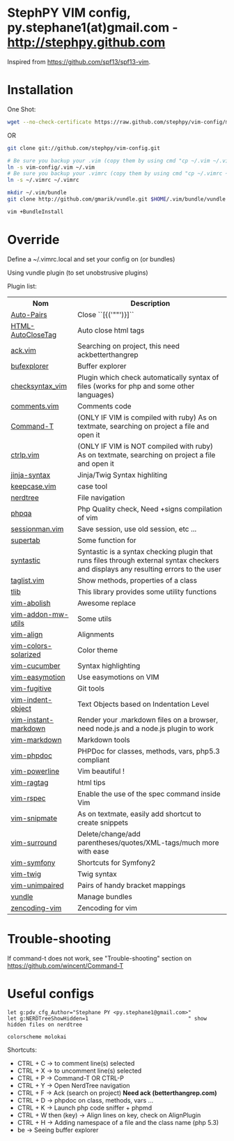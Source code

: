 StephPY VIM config, py.stephane1(at)gmail.com - http://stephpy.github.com
==================================================================

Inspired from https://github.com/spf13/spf13-vim.

# Installation

One Shot:

```bash
wget --no-check-certificate https://raw.github.com/stephpy/vim-config/master/install.sh -O ./install.sh && chmod +x ./install.sh && ./install.sh
```

OR

```bash
git clone git://github.com/stephpy/vim-config.git

# Be sure you backup your .vim (copy them by using cmd "cp ~/.vim ~/.vim.backup")
ln -s vim-config/.vim ~/.vim
# Be sure you backup your .vimrc (copy them by using cmd "cp ~/.vimrc ~/.vimrc.backup")
ln -s ~/.vimrc ~/.vimrc

mkdir ~/.vim/bundle
git clone http://github.com/gmarik/vundle.git $HOME/.vim/bundle/vundle

vim +BundleInstall
```

# Override

Define a ~/.vimrc.local and set your config on (or bundles)

Using vundle plugin (to set unobstrusive plugins)

Plugin list:

<table style="width: 100%">
    <tr>
        <th>Nom</th>
        <th>Description</th>
    </tr>
    <tr>
        <td><a href="https://github.com/vim-scripts/Auto-pairs">Auto-Pairs</a></td>
        <td>Close ``[{('""')}]``</td>
    </tr>
    <tr>
        <td><a href="https://github.com/vim-scripts/HTML-AutoCloseTag">HTML-AutoCloseTag</a></td>
        <td>Auto close html tags</td>
    </tr>
    <tr>
        <td><a href="https://github.com/mileszs/ack.vim">ack.vim</a></td>
        <td>Searching on project, this need ackbetterthangrep</td>
    </tr>
    <tr>
        <td><a href="https://github.com/corntrace/bufexplorer">bufexplorer</a></td>
        <td>Buffer explorer</td>
    </tr>
    <tr>
        <td><a href="https://github.com/tomtom/checksyntax_vim">checksyntax_vim</a></td>
        <td>Plugin which check automatically syntax of files (works for php and some other languages)</td>
    </tr>
    <tr>
        <td><a href="https://github.com/vim-scripts/comments.vim">comments.vim</a></td>
        <td>Comments code</td></tr>
    <tr>
        <td><a href="https://github.com/wincent/Command-T">Command-T</a></td>
        <td>(ONLY IF VIM is compiled with ruby) As on textmate, searching on project a file and open it</td>
    </tr>
    <tr>
        <td><a href="https://github.com/kien/ctrlp.vim">ctrlp.vim</a></td>
        <td>(ONLY IF VIM is NOT compiled with ruby) As on textmate, searching on project a file and open it</td>
    </tr>
    <tr>
        <td><a href="https://github.com/JDeuce/jinja-syntax">jinja-syntax</a></td>
        <td>Jinja/Twig Syntax highliting</td>
    </tr>
    <tr>
        <td><a href="https://github.com/vim-scripts/keepcase.vim">keepcase.vim</a></td>
        <td>case tool</td>
    </tr>
    <tr>
        <td><a href="https://github.com/scrooloose/nerdtree">nerdtree</a></td>
        <td>File navigation</td>
    </tr>
    <tr>
        <td><a href="https://github.com/stephpy/phpqa">phpqa</a></td>
        <td>Php Quality check, Need +signs compilation of vim</td>
    </tr>
    <tr>
        <td><a href="https://github.com/vim-scripts/sessionman.vim">sessionman.vim</a></td>
        <td>Save session, use old session, etc ...</td>
    </tr>
    <tr>
        <td><a href="https://github.com/ervandew/supertab">supertab</a></td>
        <td>Some function for <tab></td>
    </tr>
    <tr>
        <td><a href="https://github.com/scrooloose/syntastic">syntastic</a></td>
        <td>Syntastic is a syntax checking plugin that runs files through external syntax checkers and displays any resulting errors to the user</td>
    </tr>
    <tr>
        <td><a href="https://github.com/vim-scripts/taglist.vim">taglist.vim</a></td>
        <td>Show methods, properties of a class</td>
    </tr>
    <tr>
        <td><a href="https://github.com/vim-scripts/tlib">tlib</a></td>
        <td>This library provides some utility functions</td>
    </tr>
    <tr>
        <td><a href="https://github.com/tpope/vim-abolish">vim-abolish</a></td>
        <td>Awesome replace</td>
    </tr>
    <tr>
        <td><a href="https://github.com/MarcWeber/vim-addon-mw-utils">vim-addon-mw-utils</a></td>
        <td>Some utils</td>
    </tr>
    <tr>
        <td><a href="https://github.com/tsaleh/vim-align">vim-align</a></td>
        <td>Alignments</td>
    </tr>
    <tr>
        <td><a href="https://github.com/altercation/vim-colors-solarized">vim-colors-solarized</a></td>
        <td>Color theme</td>
    </tr>
    <tr>
        <td><a href="https://github.com/tpope/vim-cucumber">vim-cucumber</a></td>
        <td>Syntax highlighting</td>
    </tr>
    <tr>
        <td><a href="https://github.com/Lokaltog/vim-easymotion">vim-easymotion</a></td>
        <td>Use easymotions on VIM</td>
    </tr>
    <tr>
        <td><a href="https://github.com/tpope/vim-fugitive">vim-fugitive</a></td>
        <td>Git tools</td>
    </tr>
    <tr>
        <td><a href="https://github.com/michaeljsmith/vim-indent-object">vim-indent-object</a></td>
        <td>Text Objects based on Indentation Level</td>
    </tr>
    <tr>
        <td><a href="https://github.com/suan/vim-instant-markdown">vim-instant-markdown</a></td>
        <td>Render your .markdown files on a browser, need node.js and a node.js plugin to work</td>
    </tr>
    <tr>
        <td><a href="https://github.com/hallison/vim-markdown">vim-markdown</a></td>
        <td>Markdown tools</td>
    </tr>
    <tr>
        <td><a href="https://github.com/stephpy/vim-phpdoc">vim-phpdoc</a></td>
        <td>PHPDoc for classes, methods, vars, php5.3 compliant</td>
    </tr>
    <tr>
        <td><a href="https://github.com/Lokaltog/vim-powerline">vim-powerline</a></td>
        <td>Vim beautiful !</td>
    </tr>
    <tr>
        <td><a href="https://github.com/tpope/vim-ragtag">vim-ragtag</a></td>
        <td>html tips</td>
    </tr>
    <tr>
        <td><a href="https://github.com/taq/vim-rspec">vim-rspec</a></td>
        <td>Enable the use of the spec command inside Vim</td>
    </tr>
    <tr>
        <td><a href="https://github.com/garbas/vim-snipmate">vim-snipmate</a></td>
        <td>As on textmate, easily add shortcut to create snippets</td>
    </tr>
    <tr>
        <td><a href="https://github.com/tpope/vim-surround">vim-surround</a></td>
        <td>Delete/change/add parentheses/quotes/XML-tags/much more with ease</td>
    </tr>
    <tr>
        <td><a href="https://github.com/stephpy/vim-symfony">vim-symfony</a></td>
        <td>Shortcuts for Symfony2</td>
    </tr>
    <tr>
        <td><a href="https://github.com/beyondwords/vim-twig">vim-twig</a></td>
        <td>Twig syntax</td>
    </tr>
    <tr>
        <td><a href="https://github.com/tpope/vim-unimpaired">vim-unimpaired</a></td>
        <td>Pairs of handy bracket mappings</td>
    </tr>
    <tr>
        <td><a href="https://github.com/gmarik/vundle">vundle</a></td>
        <td>Manage bundles</td>
    </tr>
    <tr>
        <td><a href="https://github.com/mattn/zencoding-vim">zencoding-vim</a></td>
        <td>Zencoding for vim</td>
    </tr>
</table>

# Trouble-shooting

If command-t does not work, see "Trouble-shooting" section on https://github.com/wincent/Command-T

# Useful configs

```viml
let g:pdv_cfg_Author="Stephane PY <py.stephane1@gmail.com>"
let g:NERDTreeShowHidden=1                                " show hidden files on nerdtree

colorscheme molokai
```

Shortcuts:

- CTRL + C             -> to comment line(s) selected
- CTRL + X             -> to uncomment line(s) selected
- CTRL + P             -> Command-T OR CTRL-P
- CTRL + Y             -> Open NerdTree navigation
- CTRL + F             -> Ack (search on project) **Need ack (betterthangrep.com)**
- CTRL + D             -> phpdoc on class, methods, vars ...
- CTRL + K             -> Launch php code sniffer + phpmd
- CTRL + W then (key)  -> Align lines on key, check on AlignPlugin
- CTRL + H             -> Adding namespace of a file and the class name (php 5.3)
- <leader>be           -> Seeing buffer explorer

